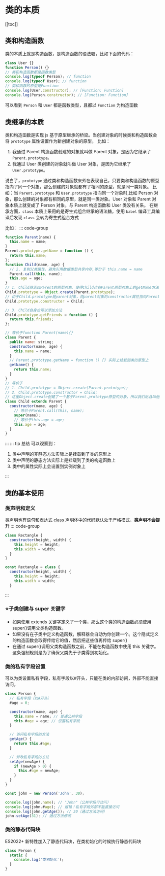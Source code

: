 # 类的本质

[[toc]]

## 类和构造函数

类的本质上就是构造函数，是构造函数的语法糖，比如下面的代码：

```js
class User {}
function Person() {}
// 类和构造函数都是函数类型
console.log(typeof Person); // function
console.log(typeof User); // function
// 类和函数的原型是Function
console.log(User.constructor); // [Function: Function]
console.log(Person.constructor); // [Function: Function]
```

可以看到 `Person` 和 `User` 都是函数类型，且都以 `Function` 为构造函数

## 类继承的本质

类和构造函数是实现 js 基于原型继承的桥梁。当创建对象的时候类和构造函数会将 `prototype` 属性设置作为新创建对象的原型。
比如：

1. 我通过 Parent 构造函数创建的对象就叫做 Parent 对象，是因为它继承了 `Parent.prototype`。
2. 我通过 User 类创建的对象就叫做 User 对象，是因为它继承了 `User.prototype`。

说白了，`prototype` 通过类和构造函数来外在表现自己，只要类和构造函数的原型指向了同一个对象，那么创建的对象就都有了相同的原型，就是同一类对象。
比如：当 `Parent.prototype` 和 `User.prototype` 指向同一个对象时,比如 Person 对象，那么创建的对象都有相同的原型，就是同一类对象。User 对象和 Parent 对象本质上就变成了 Person 对象。与 Parent 构造函数和 User 类没有关系。
在继承方面，`class` 本质上采用的是寄生式组合继承的语法糖，使用 `babel` 编译工具编译后发现 `class` 会转为寄生式组合方式

比如：
::: code-group

```js
function Parent(name) {
  this.name = name;
}
Parent.prototype.getName = function () {
  return this.name;
};
function Child(name, age) {
  // 2. 复制父类属性，避免引用数据类型共享内存,等价于 this.name = name
  Parent.call(this, name);
  this.age = age;
}
// 1. Child继承自Parent的原型对象，使得Child也有Parent原型对象上的getName方法
Child.prototype = Object.create(Parent.prototype);
// 由于Child.prototype是parent对象，而parent对象的constructor属性指向Parent构造函数，所以要显示变更
Child.prototype.constructor = Child;

// 3. Child自身也可以添加方法
Child.prototype.getFriends = function () {
  return this.friends;
};
```

```js
// 等价于function Parent(name){}
class Parent {
  public name: string;
  constructor(name, age) {
    this.name = name;
  }
  // Parent.prototype.getName = function () {} 实际上挂载到类的原型上
  getName() {
    return this.name;
  }
}
// 等价于
// 1. Child.prototype = Object.create(Parent.prototype);
// 2. Child.prototype.constructor = Child;
// 这里Object.create创建了一个基于Parent.prototype原型的对象，所以我们姑且叫他为parent实例，Child实例的原型是Child.prototype，实际上是Parent就是Parent实例，所以Child对象就是属于Parent类
class Child extends Parent {
  constructor(name, age) {
    // 等价于Parent.call(this, name);
    super(name);
    // 等价于this.age = age;
    this.age = age;
  }
}
```

:::
::: tip 总结
可以观察到：

1. 类中声明的非静态方法实际上是挂载到了类的原型上
2. 类中声明的静态方法实际上是挂载到了类的构造函数上
3. 类中的属性实际上会设置到实例对象上

:::

## 类的基本使用

### 类声明和定义

类声明也有语句和表达式 class 声明体中的代码默认处于严格模式，**类声明不会提升**
::: code-group

```js [类声明]
class Rectangle {
  constructor(height, width) {
    this.height = height;
    this.width = width;
  }
}
```

```js [类定义]
const Rectangle = class {
  constructor(height, width) {
    this.height = height;
    this.width = width;
  }
```

:::

### :star:子类创建与 super 关键字

- 如果使用 extends 关键字定义了一个类，那么这个类的构造函数必须使用 super()调用父类构造函数。
- 如果没有在子类中定义构造函数，解释器会自动为你创建一个。这个隐式定义的构造函数会取得传给它的值，然后把这些值再传给 super()
- 在通过 super()调用父类构造函数之前，不能在构造函数中使用 this 关键字。这条强制规则是为了确保父类先于子类得到初始化。

### 类的私有字段设置

可以为类设置私有字段，私有字段以#开头，只能在类的内部访问，外部不能直接访问。

```js
class Person {
  // 私有字段（以#开头）
  #age = 0;

  constructor(name, age) {
    this.name = name; // 普通公共字段
    this.#age = age; // 设置私有字段
  }

  // 访问私有字段的方法
  getAge() {
    return this.#age;
  }

  // 修改私有字段的方法
  setAge(newAge) {
    if (newAge > 0) {
      this.#age = newAge;
    }
  }
}

const john = new Person('John', 30);

console.log(john.name); // "John"（公共字段可访问）
console.log(john.#age); // 报错！私有字段外部不能直接访问
console.log(john.getAge()); // 30（通过方法访问）
john.setAge(31); // 通过方法修改
```

### 类的静态代码块

ES2022+ 新特性加入了静态代码块，在类初始化的时候执行静态代码块

```js
class Person {
  static {
    console.log('类初始化');
  }
}
```
